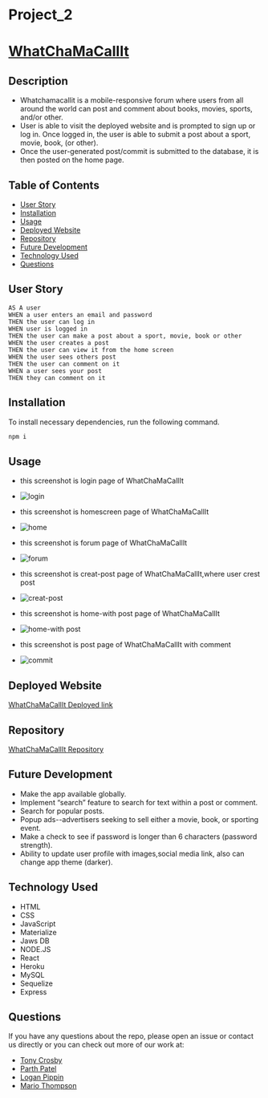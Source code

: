 # Project_2

[whatchamacallit live]: https://fullstackbc-project-02.herokuapp.com/

# [WhatChaMaCallIt][whatchamacallit live]

## Description

- Whatchamacallit is a mobile-responsive forum where users from all around the world can post and comment about books, movies, sports, and/or other.
- User is able to visit the deployed website and is prompted to sign up or log in. Once logged in, the user is able to submit a post about a sport, movie, book, (or other).
- Once the user-generated post/commit is submitted to the database, it is then posted on the home page.

## Table of Contents

- [User Story](#user-story)
- [Installation](#installation)
- [Usage](#usage)
- [Deployed Website](#deployed-website)
- [Repository](#repository)
- [Future Development](#future-development)
- [Technology Used](#technology-used)
- [Questions](#questions)

## User Story

```
AS A user
WHEN a user enters an email and password
THEN the user can log in
WHEN user is logged in
THEN the user can make a post about a sport, movie, book or other
WHEN the user creates a post
THEN the user can view it from the home screen
WHEN the user sees others post
THEN the user can comment on it
WHEN a user sees your post
THEN they can comment on it
```

## Installation

To install necessary dependencies, run the following command.

```bash
npm i
```

## Usage

- this screenshot is login page of WhatChaMaCallIt
- ![login](public/images/login.png)

- this screenshot is homescreen page of WhatChaMaCallIt
- ![home](public/images/home.png)

- this screenshot is forum page of WhatChaMaCallIt
- ![forum](public/images/forum.png)

- this screenshot is creat-post page of WhatChaMaCallIt,where user crest post
- ![creat-post](public/images/create-post.png)

- this screenshot is home-with post page of WhatChaMaCallIt
- ![home-with post](public/images/home-posts.png)

- this screenshot is post page of WhatChaMaCallIt with comment
- ![commit](public/images/comments.png)

## Deployed Website

[WhatChaMaCallIt Deployed link](https://fullstackbc-project-02.herokuapp.com/)

## Repository

[WhatChaMaCallIt Repository](https://github.com/tonycrosby-tech/Project_2)

## Future Development

- Make the app available globally.
- Implement “search” feature to search for text within a post or comment.
- Search for popular posts.
- Popup ads--advertisers seeking to sell either a movie, book, or sporting event.
- Make a check to see if password is longer than 6 characters (password strength).
- Ability to update user profile with images,social media link, also can change app theme (darker).

## Technology Used

- HTML
- CSS
- JavaScript
- Materialize
- Jaws DB
- NODE.JS
- React
- Heroku
- MySQL
- Sequelize
- Express

## Questions

If you have any questions about the repo, please open an issue or contact us directly or you can check out more of our work at:

- [Tony Crosby](https://github.com/tonycrosby-tech)
- [Parth Patel](https://github.com/parth167)
- [Logan Pippin](https://github.com/LoganPippin)
- [Mario Thompson](https://github.com/MarioThompson0010)
